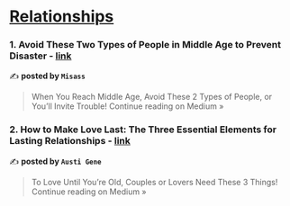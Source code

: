 
<h1><a href=https://medium.com/tag/relationships/recommended target="_blank" rel="noopener noreferrer">Relationships</a></h1>
<h3>1. Avoid These Two Types of People in Middle Age to Prevent Disaster - <a href="https://medium.com/@qunmo-lexus/avoid-these-two-types-of-people-in-middle-age-to-prevent-disaster-b413b67f15ac?source=rss------relationships-5" target="_blank" rel="noopener noreferrer">link</a></h3>

✍️ **posted by `Misass`**

<blockquote>When You Reach Middle Age, Avoid These 2 Types of People, or You’ll Invite Trouble!
Continue reading on Medium »</blockquote>

<h3>2. How to Make Love Last: The Three Essential Elements for Lasting Relationships - <a href="https://medium.com/@austi-gene/how-to-make-love-last-the-three-essential-elements-for-lasting-relationships-9b308cfe04ef?source=rss------relationships-5" target="_blank" rel="noopener noreferrer">link</a></h3>

✍️ **posted by `Austi Gene`**

<blockquote>To Love Until You’re Old, Couples or Lovers Need These 3 Things!
Continue reading on Medium »</blockquote>

